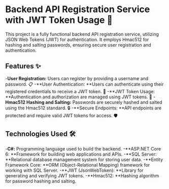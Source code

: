 
# Backend API Registration Service with JWT Token Usage 🔐
This project is a fully functional backend API registration service, utilizing JSON Web Tokens (JWT) for authentication. It employs Hmac512 for hashing and salting passwords, ensuring secure user registration and authentication.

## Features ✨
-**User Registration:** Users can register by providing a username and password. 📋
-**User Authentication: **Users can authenticate using their registered credentials to receive a JWT token. 🔑
-**JWT Token Usage: **Authentication and authorization are managed using JWT tokens. 📜
-**Hmac512 Hashing and Salting:** Passwords are securely hashed and salted using the Hmac512 standard. 🔒
-**Secure Endpoints: **API endpoints are protected and require valid JWT tokens for access. 🛡️

## Technologies Used 🛠️
-**C#:** Programming language used to build the backend.
-**ASP.NET Core 6: **Framework for building web applications and APIs.
-**SQL Server: **Relational database management system for storing user data.
-**Entity Framework Core: **ORM (Object-Relational Mapping) framework for working with SQL Server.
-**JWT (JsonWebToken): **Library for generating and verifying JWT tokens.
-**Hmac512: **Hashing algorithm for password hashing and salting.
